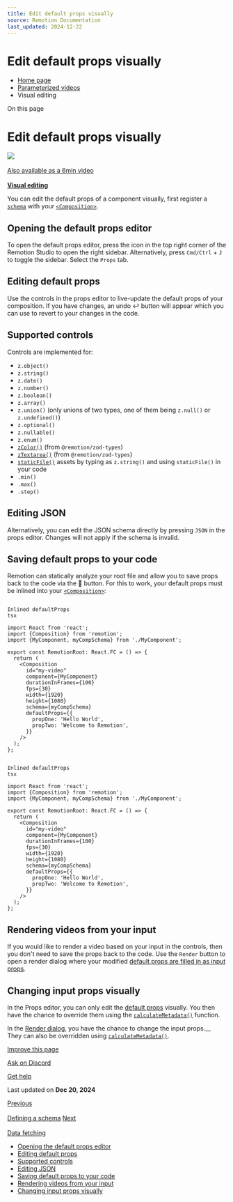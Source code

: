 ```yaml
---
title: Edit default props visually
source: Remotion Documentation
last_updated: 2024-12-22
---
```


# Edit default props visually

- [Home page](/)
- [Parameterized videos](/docs/parameterized-rendering)
- Visual editing

On this page

# Edit default props visually

[![](https://i.ytimg.com/vi/NX9YTOsLGpQ/hq720.jpg)\
\
Also available as a 6min video\
\
**Visual editing**](https://www.youtube.com/watch?v=NX9YTOsLGpQ)

You can edit the default props of a component visually, first register a [`schema`](/docs/composition#schema) with your [`<Composition>`](/docs/composition).

## Opening the default props editor [​](\#opening-the-default-props-editor "Direct link to Opening the default props editor")

To open the default props editor, press the
icon in the top right corner of the Remotion Studio to open the right sidebar. Alternatively, press `Cmd/Ctrl` \+ `J` to toggle the sidebar. Select the `Props` tab.

## Editing default props [​](\#editing-default-props "Direct link to Editing default props")

Use the controls in the props editor to live-update the default props of your composition. If you have changes, an undo ↩️ button will appear which you can use to revert to your changes in the code.

## Supported controls [​](\#supported-controls "Direct link to Supported controls")

Controls are implemented for:

- `z.object()`
- `z.string()`
- `z.date()`
- `z.number()`
- `z.boolean()`
- `z.array()`
- `z.union()` (only unions of two types, one of them being `z.null()` or `z.undefined()`)
- `z.optional()`
- `z.nullable()`
- `z.enum()`
- [`zColor()`](/docs/zod-types/z-color) (from `@remotion/zod-types`)
- [`zTextarea()`](/docs/zod-types/z-textarea) (from `@remotion/zod-types`)
- [`staticFile()`](/docs/staticfile) assets by typing as `z.string()` and using `staticFile()` in your code
- `.min()`
- `.max()`
- `.step()`

## Editing JSON [​](\#editing-json "Direct link to Editing JSON")

Alternatively, you can edit the JSON schema directly by pressing `JSON` in the props editor. Changes will not apply if the schema is invalid.

## Saving default props to your code [​](\#saving-default-props-to-your-code "Direct link to Saving default props to your code")

Remotion can statically analyze your root file and allow you to save props back to the code via the 💾 button. For this to work, your default props must be inlined into your [`<Composition>`](/docs/composition):

```

Inlined defaultProps
tsx

import React from 'react';
import {Composition} from 'remotion';
import {MyComponent, myCompSchema} from './MyComponent';

export const RemotionRoot: React.FC = () => {
  return (
    <Composition
      id="my-video"
      component={MyComponent}
      durationInFrames={100}
      fps={30}
      width={1920}
      height={1080}
      schema={myCompSchema}
      defaultProps={{
        propOne: 'Hello World',
        propTwo: 'Welcome to Remotion',
      }}
    />
  );
};
```

```

Inlined defaultProps
tsx

import React from 'react';
import {Composition} from 'remotion';
import {MyComponent, myCompSchema} from './MyComponent';

export const RemotionRoot: React.FC = () => {
  return (
    <Composition
      id="my-video"
      component={MyComponent}
      durationInFrames={100}
      fps={30}
      width={1920}
      height={1080}
      schema={myCompSchema}
      defaultProps={{
        propOne: 'Hello World',
        propTwo: 'Welcome to Remotion',
      }}
    />
  );
};
```

## Rendering videos from your input [​](\#rendering-videos-from-your-input "Direct link to Rendering videos from your input")

If you would like to render a video based on your input in the controls, then you don't need to save the props back to the code. Use the `Render` button to open a render dialog where your modified [default props are filled in as input props](/docs/props-resolution).

## Changing input props visually [​](\#changing-input-props-visually "Direct link to Changing input props visually")

In the Props editor, you can only edit the [default props](/docs/props-resolution) visually. You then have the chance to override them using the [`calculateMetadata()`](/docs/calculate-metadata) function.

In the [Render dialog](/docs/studio), you have the chance to change the input props.\_\_
They can also be overridden using [`calculateMetadata()`](/docs/calculate-metadata).

[Improve this page](https://github.com/remotion-dev/remotion/edit/main/packages/docs/docs/visual-editing.mdx)

[Ask on Discord](https://remotion.dev/discord)

[Get help](/docs/get-help)

Last updated on **Dec 20, 2024**

[Previous\
\
Defining a schema](/docs/schemas) [Next\
\
Data fetching](/docs/data-fetching)

- [Opening the default props editor](#opening-the-default-props-editor)
- [Editing default props](#editing-default-props)
- [Supported controls](#supported-controls)
- [Editing JSON](#editing-json)
- [Saving default props to your code](#saving-default-props-to-your-code)
- [Rendering videos from your input](#rendering-videos-from-your-input)
- [Changing input props visually](#changing-input-props-visually)
